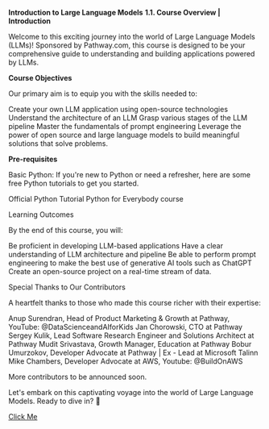 **Introduction to Large Language Models**
**1.1. Course Overview | Introduction**

Welcome to this exciting journey into the world of Large Language Models (LLMs)! Sponsored by Pathway.com, this course is designed to be your comprehensive guide to understanding and building applications powered by LLMs.

**Course Objectives**

Our primary aim is to equip you with the skills needed to:

Create your own LLM application using open-source technologies
Understand the architecture of an LLM
Grasp various stages of the LLM pipeline
Master the fundamentals of prompt engineering
Leverage the power of open source and large language models to build meaningful solutions that solve problems.

**Pre-requisites**

Basic Python: If you're new to Python or need a refresher, here are some free Python tutorials to get you started.

Official Python Tutorial
Python for Everybody course 

Learning Outcomes

By the end of this course, you will:

Be proficient in developing LLM-based applications
Have a clear understanding of LLM architecture and pipeline
Be able to perform prompt engineering to make the best use of generative AI tools such as ChatGPT 
Create an open-source project on a real-time stream of data.


Special Thanks to Our Contributors

A heartfelt thanks to those who made this course richer with their expertise:

Anup Surendran, Head of Product Marketing & Growth at Pathway, YouTube: @DataScienceandAIforKids
Jan Chorowski, CTO at Pathway
Sergey Kulik, Lead Software Research Engineer and Solutions Architect at Pathway
Mudit Srivastava, Growth Manager, Education at Pathway
Bobur Umurzokov, Developer Advocate at Pathway | Ex - Lead at Microsoft Talinn
Mike Chambers, Developer Advocate at AWS, Youtube: @BuildOnAWS

More contributors to be announced soon.

Let's embark on this captivating voyage into the world of Large Language Models. Ready to dive in? 🌟

[Click Me]()
